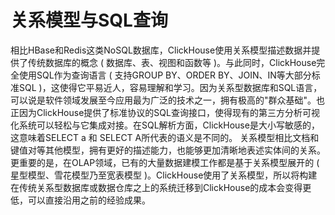 # 关系模型与SQL查询

相比HBase和Redis这类NoSQL数据库，ClickHouse使用关系模型描述数据并提供了传统数据库的概念 ( 数据库、表、视图和函数等 )。与此同时，ClickHouse完全使用SQL作为查询语言 ( 支持GROUP BY、ORDER BY、JOIN、IN等大部分标准SQL )，这使得它平易近人，容易理解和学习。因为关系型数据库和SQL语言，可以说是软件领域发展至今应用最为广泛的技术之一，拥有极高的"群众基础"。也正因为ClickHouse提供了标准协议的SQL查询接口，使得现有的第三方分析可视化系统可以轻松与它集成对接。在SQL解析方面，ClickHouse是大小写敏感的，这意味着SELECT a 和 SELECT A所代表的语义是不同的。
关系模型相比文档和键值对等其他模型，拥有更好的描述能力，也能够更加清晰地表述实体间的关系。更重要的是，在OLAP领域，已有的大量数据建模工作都是基于关系模型展开的 ( 星型模型、雪花模型乃至宽表模型 )。ClickHouse使用了关系模型，所以将构建在传统关系型数据库或数据仓库之上的系统迁移到ClickHouse的成本会变得更低，可以直接沿用之前的经验成果。
